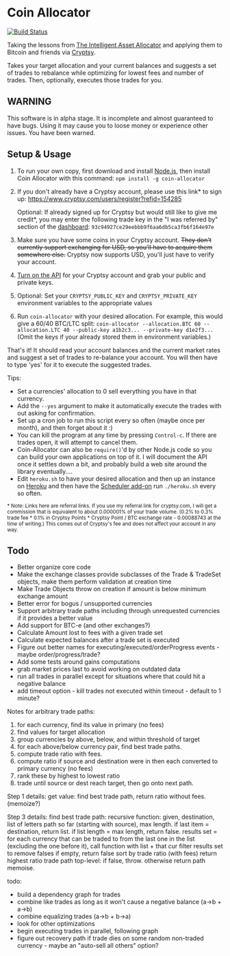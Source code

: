 Coin Allocator
==============

[![Build Status](https://travis-ci.org/nfriedly/Coin-Allocator.png?branch=master)](https://travis-ci.org/nfriedly/Coin-Allocator)

Taking the lessons from [The Intelligent Asset Allocator](http://www.amazon.com/gp/product/0071362363/ref=as_li_ss_il?ie=UTF8&camp=1789&creative=390957&creativeASIN=0071362363&linkCode=as2&tag=nfriedly-20) and applying them to Bitcoin and friends via [Cryptsy](https://www.cryptsy.com/users/register?refid=154285).

Takes your target allocation and your current balances and suggests a set of trades to rebalance while optimizing for lowest fees and number of trades. Then, optionally, executes those trades for you.

WARNING
------------

This software is in alpha stage. It is incomplete and almost guaranteed to have bugs. Using it may cause you to loose money or experience other issues. You have been warned.

Setup & Usage
-------------

1. To run your own copy, first download and install [Node.js](http://nodejs.org/), then install Coin Allocator with this command:
    `npm install -g coin-allocator`

2. If you don't already have a Cryptsy account, please use this link* to sign up: https://www.cryptsy.com/users/register?refid=154285

    Optional: If already signed up for Cryptsy but would still like to give me credit*, you may enter the following trade key in the "I was referred by" section of the [dashboard](https://www.cryptsy.com/users/dashboard): `93c94927ce29eebbb9f6aa6db5ca3fb6f164e97e`
    
3. Make sure you have some coins in your Cryptsy account. ~~They don't currently support exchanging for USD, so you'll have to acquire them somewhere else.~~ Cryptsy now supports USD, you'll just have to verify your account.

4. [Turn on the API](https://www.cryptsy.com/users/settings) for your Cryptsy account and grab your public and private keys. 

5. Optional: Set your `CRYPTSY_PUBLIC_KEY` and `CRYPTSY_PRIVATE_KEY` environment variables to the appropriate values

6. Run `coin-allocator` with your desired allocation. For example, this would give a 60/40 BTC/LTC split: `coin-allocator --allocation.BTC 60 --allocation.LTC 40 --public-key a1b2c3... --private-key d1e2f3...` (Omit the keys if your already stored them in environment variables.) 

That's it! It should read your account balances and the current market rates and suggest a set of trades to re-balance your account. You will then have to type 'yes' for it to execute the suggested trades.

Tips:
* Set a currencies' allocation to 0 sell everything you have in that currency.
* Add the `--yes` argument to make it automatically execute the trades with out asking for confirmation.
* Set up a cron job to run this script every so often (maybe once per month), and then forget about it :)
* You can kill the program at any time by pressing `Control-c`. If there are trades open, it will attempt to cancel them.
* Coin-Allocator can also be `require()`'d by other Node.js code so you can build your own applications on top of it. I will document the API once it settles down a bit, and probably build a web site around the library eventually....
* Edit `heroku.sh` to have your desired allocation and then up an instance on [Heroku](https://heroku.com/) and then have the [Scheduler add-on](https://addons.heroku.com/scheduler) run `./heroku.sh` every so often.

<sub>\* Note: Links here are referral links. If you use my referral link for cryptsy.com, I will get a commission that is equivalent to about 0.000001% of your trade volume. (0.2% to 0.3% trade fee * 0.1% in Cryptsy Points * Cryptsy Point / BTC exchange rate - 0.00088743 at the time of writing.) This comes out of Cryptsy's fee and does not affect your account in any way.</sub>

Todo
----

* Better organize core code
* Make the exchange classes provide subclasses of the Trade & TradeSet objects, make them perform validation at creation time
* Make Trade Objects throw on creation if amount is below minimum exchange amount
* Better error for bogus / unsupported currencies
* Support arbitrary trade paths including through unrequested currencies if it provides a better value
* Add support for BTC-e (and other exchanges?)
* Calculate Amount lost to fees with a given trade set
* Calculate expected balances after a trade set is executed
* Figure out better names for executing/executed/orderProgress events - maybe order/progress/trade?
* Add some tests around gains computations
* grab market prices last to avoid working on outdated data
* run all trades in parallel except for situations where that could hit a negative balance
* add timeout option - kill trades not executed within timeout - default to 1 minute?




Notes for arbitrary trade paths:

1. for each currency, find its value in primary (no fees) 
2. find values for target allocation 
3. group currencies by above, below, and within threshold of target
4. for each above/below currency pair, find best trade paths.
5. compute trade ratio with fees.
6. compute ratio if source and destination were in then each converted to primary currency (no fees)
7. rank these by highest to lowest ratio
8. trade until source or dest reach target, then go onto next path. 

Step 1 details: get value: find best trade path, return ratio without fees. (memoize?)

Step 3 details: find best trade path: recursive function:  given, destination, list of letters path so far (starting with source), max length.
if last item = destination, return list.
if list length = max length, return false.
results set = for each currency that can be traded to from the last one in the list (excluding the one before it), call function with list + that cur
filter results set to remove falses
if empty, return false
sort by trade ratio (with fees)
return highest ratio trade path
top-level: if false, throw. otherwise return path
memoise.

todo:
- build a dependency graph for trades
- combine like trades as long as it won't cause a negative balance (a->b + a->b)
- combine equalizing trades (a->b + b->a)
- look for other optimizations
- begin executing trades in parallel, following graph
- figure out recovery path if trade dies on some random non-traded currency - maybe an "auto-sell all others" option?




